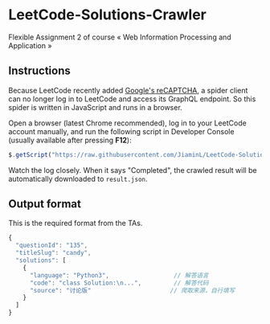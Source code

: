 # LeetCode-Solutions-Crawler

Flexible Assignment 2 of course « Web Information Processing and Application »

## Instructions

Because LeetCode recently added [Google's reCAPTCHA][reCAPTCHA], a spider client can no longer log in to LeetCode and access its GraphQL endpoint. So this spider is written in JavaScript and runs in a browser.

Open a browser (latest Chrome recommended), log in to your LeetCode account manually, and run the following script in Developer Console (usually available after pressing **F12**):

```javascript
$.getScript("https://raw.githubusercontent.com/JiaminL/LeetCode-Solutions/master/script.js")
```

Watch the log closely. When it says "Completed", the crawled result will be automatically downloaded to `result.json`.

## Output format

This is the required format from the TAs.

```javascript
{
  "questionId": "135",
  "titleSlug": "candy",
  "solutions": [
    {
      "language": "Python3",                  // 解答语言
      "code": "class Solution:\n...",         // 解答代码
      "source": "讨论版"                      // 爬取来源，自行填写
    }
  ]
}
```

  [reCAPTCHA]: https://en.wikipedia.org/wiki/ReCAPTCHA
